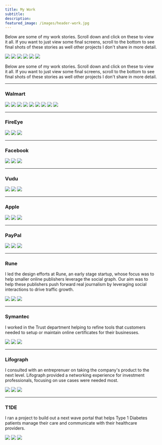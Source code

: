 ```yaml
---
title: My Work
subtitle: 
description: 
featured_image: /images/header-work.jpg
---
```


Below are some of my work stories. Scroll down and click on these to view it all. If you want to just view some final screens, scroll to the bottom to see final shots of these stories as well other projects I don't share in more detail.

<div class="gallery" data-columns="1">
	<a href="/project/walmart.html"><img src="/images/story-poster-walmart.png"></a>
	<a href="/project/fireeye.html"><img src="/images/story-poster-fireeye.png"></a>
	<a href="/project/facebook.html"><img src="/images/story-poster-facebook.png"></a>
	<a href="/project/vudu.html"><img src="/images/story-poster-vudu.png"></a>
	<a href="/project/apple.html"><img src="/images/story-poster-apple.png"></a>
	<a href="/project/paypal.html"><img src="/images/story-poster-paypal.png"></a>
</div>

Below are some of my work stories. Scroll down and click on these to view it all. If you want to just view some final screens, scroll to the bottom to see final shots of these stories as well other projects I don't share in more detail.

<hr />

### Walmart
<div class="gallery" data-columns="3">
	<img src="/images/story-rune-2.png">
	<img src="/images/story-rune-3.png">
	<img src="/images/story-rune-6.png">
	<img src="/images/story-rune-2.png">
	<img src="/images/story-rune-3.png">
	<img src="/images/story-rune-6.png">
	<img src="/images/story-rune-2.png">
	<img src="/images/story-rune-3.png">
	<img src="/images/story-rune-6.png">
</div>

<hr />

### FireEye
<div class="gallery" data-columns="3">
	<img src="/images/story-rune-2.png">
	<img src="/images/story-rune-3.png">
	<img src="/images/story-rune-6.png">
</div>

<hr />

### Facebook
<div class="gallery" data-columns="3">
	<img src="/images/story-rune-2.png">
	<img src="/images/story-rune-3.png">
	<img src="/images/story-rune-6.png">
</div>

<hr />

### Vudu
<div class="gallery" data-columns="3">
	<img src="/images/story-rune-2.png">
	<img src="/images/story-rune-3.png">
	<img src="/images/story-rune-6.png">
</div>

<hr />

### Apple
<div class="gallery" data-columns="3">
	<img src="/images/story-rune-2.png">
	<img src="/images/story-rune-3.png">
	<img src="/images/story-rune-6.png">
</div>

<hr />

### PayPal
<div class="gallery" data-columns="3">
	<img src="/images/story-rune-2.png">
	<img src="/images/story-rune-3.png">
	<img src="/images/story-rune-6.png">
</div>

<hr />

### Rune

I led the design efforts at Rune, an early stage startup, whose focus was to help smaller online publishers leverage the social graph. Our aim was to help these publishers push forward real journalism by leveraging social interactions to drive traffic growth.

<div class="gallery" data-columns="3">
	<img src="/images/story-rune-2.png">
	<img src="/images/story-rune-3.png">
	<img src="/images/story-rune-6.png">
</div>

---

### Symantec

I worked in the Trust department helping to refine tools that customers needed to setup or maintain online certificates for their businesses.

<div class="gallery" data-columns="3">
	<img src="/images/story-rune-2.png">
	<img src="/images/story-rune-3.png">
	<img src="/images/story-rune-6.png">
</div>

---

### Lifograph

I consulted with an entreprenuer on taking the company's product to the next level. Lifograph provided a networking experience for investment professionals, focusing on use cases were needed most.

<div class="gallery" data-columns="3">
	<img src="/images/story-rune-2.png">
	<img src="/images/story-rune-3.png">
	<img src="/images/story-rune-6.png">
</div>

---

### T1DE

I ran a project to build out a next wave portal that helps Type 1 Diabetes patients manage their care and communicate with their healthcare providers.

<div class="gallery" data-columns="3">
	<img src="/images/story-rune-2.png">
	<img src="/images/story-rune-3.png">
	<img src="/images/story-rune-6.png">
</div>

